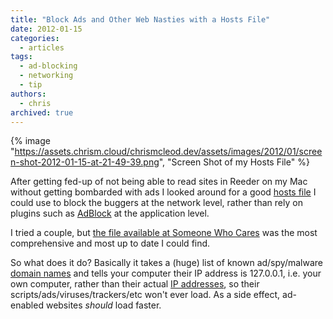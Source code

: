 ```yaml
---
title: "Block Ads and Other Web Nasties with a Hosts File"
date: 2012-01-15
categories:
  - articles
tags:
  - ad-blocking
  - networking
  - tip
authors:
  - chris
archived: true
---
```


{% image "https://assets.chrism.cloud/chrismcleod.dev/assets/images/2012/01/screen-shot-2012-01-15-at-21-49-39.png",  "Screen Shot of my Hosts File" %}

After getting fed-up of not being able to read sites in Reeder on my Mac without getting bombarded with ads I looked around for a good [hosts file](http://en.wikipedia.org/wiki/Hosts_%28file%29) I could use to block the buggers at the network level, rather than rely on plugins such as [AdBlock](http://adblockplus.org/ "Adblock Plus") at the application level.

I tried a couple, but [the file available at Someone Who Cares](http://someonewhocares.org/hosts/) was the most comprehensive and most up to date I could find.

So what does it do? Basically it takes a (huge) list of known ad/spy/malware [domain names](http://en.wikipedia.org/wiki/Domain_name "Domain name") and tells your computer their IP address is 127.0.0.1, i.e. your own computer, rather than their actual [IP addresses](http://en.wikipedia.org/wiki/IP_address "IP address"), so their scripts/ads/viruses/trackers/etc won't ever load. As a side effect, ad-enabled websites *should* load faster.
